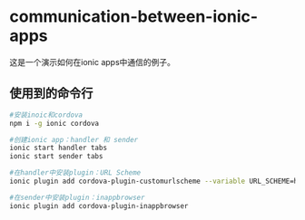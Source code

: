 # communication-between-ionic-apps
这是一个演示如何在ionic apps中通信的例子。

## 使用到的命令行

```bash
#安装inoic和cordova
npm i -g ionic cordova

#创建ionic app：handler 和 sender
ionic start handler tabs
ionic start sender tabs

#在handler中安装plugin：URL Scheme
ionic plugin add cordova-plugin-customurlscheme --variable URL_SCHEME=handler

#在sender中安装plugin：inappbrowser
ionic plugin add cordova-plugin-inappbrowser
```
